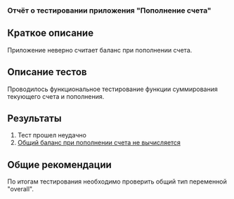 ### Отчёт о тестировании приложения "Пополнение счета"

## Краткое описание

Приложение неверно считает баланс при пополнении счета.

## Описание тестов

Проводилось функциональное тестирование функции суммирования текующего счета и пополнения.

## Результаты

1. Тест прошел неудачно
1. [Общий баланс при пополнении счета не вычисляется](https://github.com/BairB/Java_hw_2_1/issues/1)

## Общие рекомендации

По итогам тестирования необходимо проверить общий тип переменной "overall".